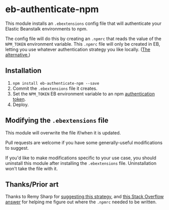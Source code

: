 # eb-authenticate-npm

This module installs an `.ebextensions` config file that will authenticate
your Elastic Beanstalk environments to npm.

The config file will do this by creating an `.npmrc` that reads the value of the
`NPM_TOKEN` environment variable. This `.npmrc` file will only be created in
EB, letting you use whatever authentication strategy you like locally. ([The
alternative.][check in .npmrc])

## Installation

1. `npm install eb-authenticate-npm --save`
2. Commit the `.ebextensions` file it creates.
3. Set the `NPM_TOKEN` EB environment variable to an npm [authentication token][token].
4. Deploy.

## Modifying the `.ebextensions` file

This module will overwrite the file if/when it is updated.

Pull requests are welcome if you have some generally-useful modifications to
suggest.

If you'd like to make modifications specific to your use case, you should uninstall
this module after installing the `.ebextensions` file. Uninstallation won't take
the file with it.

## Thanks/Prior art

Thanks to Remy Sharp for [suggesting this strategy][this strategy], and [this
Stack Overflow answer][SO] for helping me figure out where the `.npmrc` needed
to be written.

[check in .npmrc]: https://remysharp.com/2015/10/26/using-travis-with-private-npm-deps#file-based
[SO]: http://stackoverflow.com/a/24993093/495611
[this strategy]: https://remysharp.com/2015/10/26/using-travis-with-private-npm-deps#dynamic
[token]: https://docs.npmjs.com/private-modules/ci-server-config#getting-an-authentication-token
